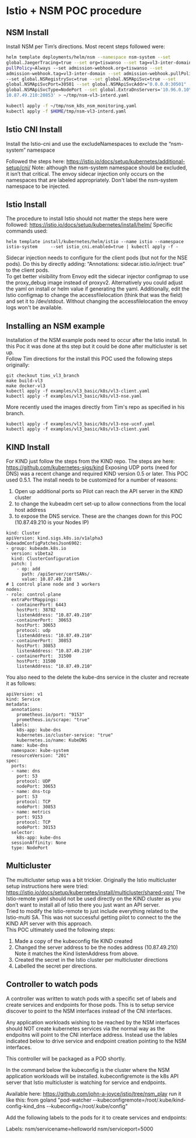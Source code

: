# Istio + NSM POC procedure                                                                                    
                                                                                                               
## NSM Install                                                                                                     
Install NSM per Tim’s directions. Most recent steps followed were:

```bash                                                                                                                   
helm template deployments/helm/nsm --namespace nsm-system --set                                                    
global.JaegerTracing=true --set org=tiswanso --set tag=vl3-inter-domain --set                                      
pullPolicy=Always --set admission-webhook.org=tiswanso --set
admission-webhook.tag=vl3-inter-domain --set admission-webhook.pullPolicy=Always
--set global.NSRegistrySvc=true --set global.NSMApiSvc=true --set
global.NSMApiSvcPort=30501 --set global.NSMApiSvcAddr="0.0.0.0:30501" --set
global.NSMApiSvcType=NodePort --set global.ExtraDnsServers='10.96.0.10\
10.87.49.210:20853' > ~/tmp/nsm-vl3-interd.yaml

kubectl apply -f ~/tmp/nsm_k8s_nsm_monitoring.yaml
kubectl apply -f $HOME/tmp/nsm-vl3-interd.yaml
```

## Istio CNI Install
Install the Istio-cni and use the excludeNamespaces to exclude the “nsm-system” namespace 

Followed the steps here:
https://istio.io/docs/setup/kubernetes/additional-setup/cni/
Note: although the nsm-system namespace should be excluded, it isn’t that critical. 
The envoy sidecar injection only occurs on the namespaces that are labeled
appropriately.  Don't label the nsm-system namespace to be injected.

## Istio Install
The procedure to install Istio should not matter the
steps here were followed:  https://istio.io/docs/setup/kubernetes/install/helm/
Specific commands used:
```
helm template install/kubernetes/helm/istio --name istio --namespace
istio-system     --set istio_cni.enabled=true | kubectl apply -f -
```
Sidecar injection needs to configure for the client pods (but not for the NSE
pods).  Do this by directly adding:
“Annotations:        sidecar.istio.io/inject: true” to the client pods.  
To get better visibility from Envoy edit the sidecar injector configmap to use the
proxy_debug image instead of proxyv2.   Alternatively you could adjust the yaml
on install or helm value if generating the yaml.   Additionally, edit the Istio
configmap to change the accessfilelocation (think that was the field) and set it
to /dev/stdout.  Without changing the accessfilelocation the envoy logs won't be available.

## Installing an NSM example
Installation of the NSM example pods need to occur after the Istio install.
In this Poc it was done at ths step but it could be done after multicluster is set up.   
Follow Tim directions for the install this POC used the following steps originally: 
```
git checkout tims_vl3_branch
make build-vl3
make docker-vl3 
kubectl apply -f examples/vl3_basic/k8s/vl3-client.yaml
kubectl apply -f examples/vl3_basic/k8s/vl3-nse.yaml
```
More recently used the images directly from Tim's repo as specified in his branch.
```
kubectl apply -f examples/vl3_basic/k8s/vl3-nse-ucnf.yaml
kubectl apply -f examples/vl3_basic/k8s/vl3-client.yaml
```

## KIND Install 
For KIND just follow the steps from the KIND repo.  The steps are
here:
https://github.com/kubernetes-sigs/kind
Exposing UDP ports (need for DNS) was a recent change and required KIND version 0.5 or later. 
This POC used 0.5.1. The install needs to be customized for a number of reasons:
1. Open up additional ports so Pilot can reach the API server in the KIND cluster
1. to change the kubeadm cert set-up to allow connections from the local host address
1. to expose the DNS service. 
These are the changes down for this POC (10.87.49.210 is your Nodes IP)

```
kind: Cluster
apiVersion: kind.sigs.k8s.io/v1alpha3
kubeadmConfigPatchesJson6902:
- group: kubeadm.k8s.io
  version: v1beta2
  kind: ClusterConfiguration
  patch: |
    - op: add
      path: /apiServer/certSANs/-
      value: 10.87.49.210
# 1 control plane node and 3 workers
nodes:
- role: control-plane
  extraPortMappings:
  - containerPort: 6443
    hostPort: 38782
    listenAddress: "10.87.49.210"  
   -containerPort:  30653
    hostPort: 30653
    protocol: udp
    listenAddress: "10.87.49.210"
  - containerPort:  30853
    hostPort: 30853
    listenAddress: "10.87.49.210"
  - containerPort:  31500
    hostPort: 31500
    listenAddress: "10.87.49.210"
```

You also need to the delete the kube-dns service in the cluster and recreate it
as follows:
```
apiVersion: v1
kind: Service
metadata:
  annotations:
    prometheus.io/port: "9153"
    prometheus.io/scrape: "true"
  labels:
    k8s-app: kube-dns
    kubernetes.io/cluster-service: "true"
    kubernetes.io/name: KubeDNS
  name: kube-dns
  namespace: kube-system
  resourceVersion: "201"
spec:
  ports:
  - name: dns
    port: 53
    protocol: UDP
    nodePort: 30653
  - name: dns-tcp
    port: 53
    protocol: TCP
    nodePort: 30853
  - name: metrics
    port: 9153
    protocol: TCP
    nodePort: 30153
  selector:
    k8s-app: kube-dns
  sessionAffinity: None
  type: NodePort
```

## Multicluster
The multicluster setup was a bit trickier.   Originally the Istio
multicluster setup instructions here were tried:
https://istio.io/docs/setup/kubernetes/install/multicluster/shared-vpn/
The Istio-remote yaml should not be used directly on the KIND cluster as you 
don’t want to install all of Istio there you just want an API server.    
Tried to modify the Istio-remote to just include everything related to the Istio-multi SA. 
This was not successful getting pilot to connect to the the KIND API server with
this approach.  
This POC ultimately used the following steps:
1.  Made a copy of the kubeconfig file KIND created
1.  Changed the server address to be the nodes address (10.87.49.210)
Note it matches the Kind listenAddress from above. 
1.  Created the secret in the Istio cluster per multicluster directions
1.  Labelled the secret per directions. 


## Controller to watch pods
A controller was written to watch pods with a specific set of labels and create 
services and endpoints for those pods.   This is to setup service discover to point
to the NSM interfaces instead of the CNI interfaces.  

Any application workloads wishing to be reached by the NSM interfaces should NOT
create kubernetes services via the normal way as the endpoitns will point to the 
CNI interface address.   Instead use the lables indicated below to drive service and
endpoint creation pointing to the NSM interfaces.   

This controller will be packaged as a POD shortly.   

In the command below the kubeconfig is the cluster where the NSM application workloads
will be installed.   kubeconfigremote is the k8s API server that Istio multicluster is 
watching for service and endpoints. 

Available here: https://github.com/john-a-joyce/istio/tree/nsm_play
run it like this: from  goland 
"pod-watcher --kubeconfigremote=/root/.kube/kind-config-kind_dns
--kubeconfig=/root/.kube/config"  

Add the following labels to the pods for it to create services and
endpoints:

Labels:             nsm/servicename=helloworld
                    nsm/serviceport=5000

